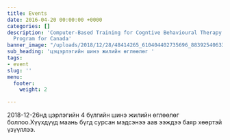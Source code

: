 ```yaml
---
title: Events
date: 2016-04-20 00:00:00 +0000
categories: []
description: 'Computer-Based Training for Cogntive Behavioural Therapy: An Addictions
  Program for Canada'
banner_image: "/uploads/2018/12/28/48414265_610404402735696_8839254063393538048_n.jpg"
sub_heading: 'цэцэрлэгийн шинэ жилийн өглөөлөг '
tags:
- event
slug: ''
menu:
  footer:
    weight: 2

---
```

2018-12-26нд цэрлэгийн 4 бүлгийн шинэ жилийн өглөөлөг боллоо.Хүүхдүүд маань бүгд сурсан мэдсэнээ аав ээждээ баяр хөөртэй үзүүллээ.